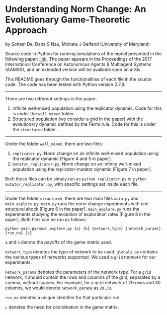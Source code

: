 # Understanding Norm Change: An Evolutionary Game-Theoretic Approach
by Soham De, Dana S Nau, Michele J Gelfand (University of Maryland)

Source code in Python for running simulations of the model presented in the following paper: [link](http://www.gelfand.umd.edu/papers/De%20Nau%20Gelfand%20Norm%20Change%20AAMAS.pdf). The paper appears in the Proceedings of the 2017 International Conference on Autonomous Agents & Multiagent Systems (AAMAS), and an extended version will be available soon on arXiv.

This README goes through the functionalities of each file in the source code. The code has been tested with Python version 2.7.8.

---

There are two different settings in the paper:
1. Infinite well-mixed population using the replicator dynamic. Code for this is under the `well_mixed` folder.
2. Structured population (we consider a grid in the paper) with the evolutionary dynamic defined by the Fermi rule. Code for this is under the `structured` folder.

---

Under the folder `well_mixed`, there are two files:
1. `replicator.py`: Norm change on an infinite well-mixed population using the replicator dynamic [Figure 4 and 5 in paper].
2. `mutator_replicator.py`: Norm change on an infinite well-mixed population using the replicator-mutator dynamic [Figure 7 in paper].

Both these files can be simply run as `python replicator.py` or `python mutator_replicator.py`, with specific settings set inside each file.

---

Under the folder `structured`, there are two main files `main.py` and `main_explore.py`. `main.py` runs the norm change experiments with one structural shock [Figure 6 in the paper]. `main_explore.py` runs the experiments studying the evolution of exploration rates [Figure 8 in the paper]. Both files can be run as follows:

```
python main.py/main_explore.py {a} {b} {network_type} {network_params} {run_no} {c}
```

`a` and `b` denote the payoffs of the game matrix used.

`network_type` denotes the type of network to be used. `globals.py` contains the various types of networks supported. We used a `grid` network for our experiments.

`network_params` denotes the parameters of the network type. For a `grid` network, it should contain the rows and columns of the grid, separated by a comma, without spaces. For example, for a `grid` network of 20 rows and 30 columns, we would denote `network_params` as `20,30`.

`run_no` denotes a unique identifier for that particular run.

`c` denotes the need for coordination in the game matrix.



